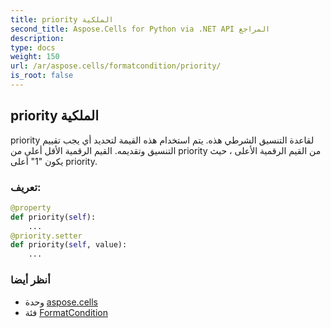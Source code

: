 ```yaml
---
title: priority الملكية
second_title: Aspose.Cells for Python via .NET API المراجع
description:
type: docs
weight: 150
url: /ar/aspose.cells/formatcondition/priority/
is_root: false
---
```

##  priority الملكية

priority لقاعدة التنسيق الشرطي هذه. يتم استخدام هذه القيمة لتحديد أي
يجب تقييم التنسيق وتقديمه. القيم الرقمية الأقل أعلى من priority من
القيم الرقمية الأعلى ، حيث يكون "1" أعلى priority.
###  تعريف:
```python
@property
def priority(self):
    ...
@priority.setter
def priority(self, value):
    ...
```

###  أنظر أيضا
* وحدة [aspose.cells](../../)
* فئة [FormatCondition](/cells/python-net/ar/aspose.cells/formatcondition)
